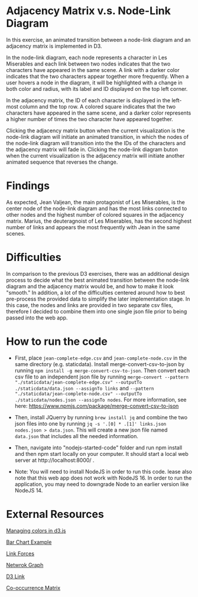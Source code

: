 # Adjacency Matrix v.s. Node-Link Diagram

In this exercise, an animated transition between a node-link diagram and an adjacency matrix is implemented in D3.

In the node-link diagram, each node represents a character in Les Miserables and each link between two nodes indicates that the two characters have appeared in the same scene. A link with a darker color indicates that the two characters appear together more frequently. When a user hovers a node in the diagram, it will be highlighted with a change in both color and radius, with its label and ID displayed on the top left corner.

In the adjacency matrix, the ID of each character is displayed in the left-most column and the top row. A colored square indicates that the two characters have appeared in the same scene, and a darker color represents a higher number of times the two character have appeared together.

Clicking the adjacency matrix button when the current visualization is the node-link diagram will initiate an animated transition, in which the nodes of the node-link diagram will transition into the the IDs of the characters and the adjacency matrix will fade in. Clicking the node-link diagram buton when the current visualization is the adjacency matrix will initiate another animated sequence that reverses the change.

# Findings

As expected, Jean Valjean, the main protagonist of Les Miserables, is the center node of the node-link diagram and has the most links connected to other nodes and the highest number of colored squares in the adjacency matrix. Marius, the deuteragnoist of Les Miserables, has the second highest number of links and appears the most frequently with Jean in the same scenes.

# Difficulties

In comparison to the previous D3 exercises, there was an additional design process to decide what the best animated transition between the node-link diagram and the adjacency matrix would be, and how to make it look "smooth." In addition, a lot of the difficulties centered around how to best pre-process the provided data to simplify the later implementation stage. In this case, the nodes and links are provided in two separate csv files, therefore I decided to combine them into one single json file prior to being passed into the web app.

# How to run the code

* First, place `jean-complete-edge.csv` and `jean-complete-node.csv` in the same directory (e.g. staticdata). Install merge-convert-csv-to-json by running `npm install -g merge-convert-csv-to-json`. Then convert each csv file to an independent json file by running `merge-convert --pattern "./staticdata/jean-complete-edge.csv" --outputTo ./staticdata/data.json --assignTo links` and `--pattern "./staticdata/jean-complete-node.csv" --outputTo ./staticdata/nodes.json --assignTo nodes`. For more information, see here: https://www.npmjs.com/package/merge-convert-csv-to-json

* Then, install JQuerry by running `brew install jq` and combine the two json files into one by running `jq -s '.[0] * .[1]' links.json nodes.json > data.json`. This will create a new json file named `data.json` that includes all the needed information.	

* Then, navigate into "nodejs-started-code" folder and run npm install and then npm start locally on your computer. It should start a local web server at http://localhost:8000/ .

* Note: You will need to install NodeJS in order to run this code. lease also note that this web app does not work with NodeJS 16. In order to run the application, you may need to downgrade Node to an earlier version like NodeJS 14.

# External Resources

[Managing colors in d3.js](https://d3-graph-gallery.com/graph/custom_color.html)

[Bar Chart Example](https://bl.ocks.org/anonymous/bc5a9691a3417b403d4e8ade3297afa3/3a2434c1c2849e476791e581754ec27e055db4d6)

[Link Forces](https://bl.ocks.org/rsk2327/2ebd7f00d43b492e64eee14f35babeac)

[Netwrok Graph](https://d3-graph-gallery.com/graph/network_basic.html)

[D3 Link](https://bl.ocks.org/pram/fb6975acc5de7c24de560def3eecb23a)

[Co-occurrence Matrix](https://towardsdatascience.com/building-a-co-occurrence-matrix-with-d3-to-analyze-overlapping-topics-in-dissertations-fb2ae9470dee)
